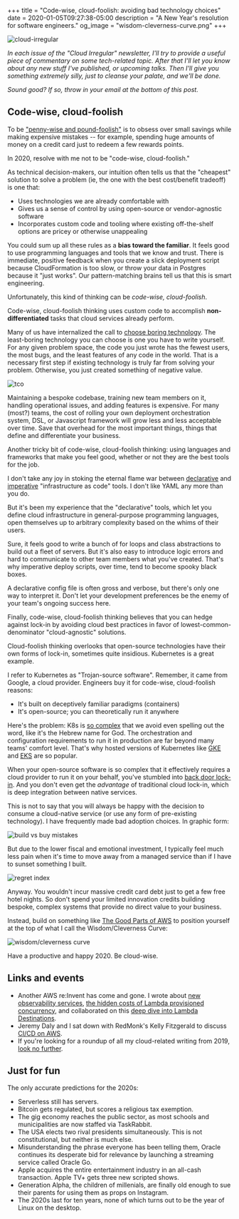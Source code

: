 +++
title = "Code-wise, cloud-foolish: avoiding bad technology choices"
date = 2020-01-05T09:27:38-05:00
description = "A New Year's resolution for software engineers."
og_image = "wisdom-cleverness-curve.png"
+++

<img class="alignnone size-full wp-image-2812" src="/images/cloud-irregular.png" alt="cloud-irregular" />

*In each issue of the "Cloud Irregular" newsletter, I'll try to provide a useful piece of commentary on some tech-related topic. After that I'll let you know about any new stuff I've published, or upcoming talks. Then I'll give you something extremely silly, just to cleanse your palate, and we'll be done.* 

*Sound good? If so, throw in your email at the bottom of this post.*

## Code-wise, cloud-foolish

To be ["penny-wise and pound-foolish"](https://bothsidesofthetable.com/be-careful-not-to-be-penny-wise-pound-foolish-568d9cf470d8) is to obsess over small savings while making expensive mistakes -- for example, spending huge amounts of money on a credit card just to redeem a few rewards points.

In 2020, resolve with me not to be "code-wise,  cloud-foolish."

As technical decision-makers, our intuition often tells us that the "cheapest" solution to solve a problem (ie, the one with the best cost/benefit tradeoff) is one that:

- Uses technologies we are already comfortable with
- Gives us a sense of control by using open-source or vendor-agnostic software
- Incorporates custom code and tooling where existing off-the-shelf options are pricey or otherwise unappealing

You could sum up all these rules as a **bias toward the familiar**. It feels good to use programming languages and tools that we know and trust. There is immediate, positive feedback when you create a slick deployment script because CloudFormation is too slow, or throw your data in Postgres because it "just works". Our pattern-matching brains tell us that this is smart engineering. 

Unfortunately, this kind of thinking can be *code-wise, cloud-foolish*. 

Code-wise, cloud-foolish thinking uses custom code to accomplish **non-differentiated** tasks that cloud services already perform.

Many of us have internalized the call to [choose boring technology](http://boringtechnology.club/). The least-boring technology you can choose is one you have to write yourself. For any given problem space, the code you just wrote has the fewest users, the most bugs, and the least features of any code in the world. That is a necessary first step if existing technology is truly far from solving your problem. Otherwise, you just created something of negative value. 

<img class="alignnone size-full wp-image-2812" src="/images/tco.png" alt="tco" />

Maintaining a bespoke codebase, training new team members on it, handling operational issues, and adding features is expensive. For many (most?) teams, the cost of rolling your own deployment orchestration system, DSL, or Javascript framework will grow less and less acceptable over time. Save that overhead for the most important things, things that define and differentiate your business. 

Another tricky bit of code-wise, cloud-foolish thinking: using languages and frameworks that make you feel good, whether or not they are the best tools for the job.

I don't take any joy in stoking the eternal flame war between [declarative](https://aws.amazon.com/cloudformation/) and [imperative](https://www.pulumi.com/) "infrastructure as code" tools. I don't like YAML any more than you do. 

But it's been my experience that the "declarative" tools, which let you define cloud infrastructure in general-purpose programming languages, open themselves up to arbitrary complexity based on the whims of their users.

Sure, it feels good to write a bunch of for loops and class abstractions to build out a fleet of servers. But it's also easy to introduce logic errors and hard to communicate to other team members what you've created. That's why imperative deploy scripts, over time, tend to become spooky black boxes.

A declarative config file is often gross and verbose, but there's only one way to interpret it. Don't let your development preferences be the enemy of your team's ongoing success here.

Finally, code-wise, cloud-foolish thinking believes that you can hedge against lock-in by avoiding cloud best practices in favor of lowest-common-denominator "cloud-agnostic" solutions.

Cloud-foolish thinking overlooks that open-source technologies have their own forms of lock-in, sometimes quite insidious. Kubernetes is a great example. 

I refer to Kubernetes as "Trojan-source software". Remember, it came from Google, a cloud provider. Engineers buy it for code-wise, cloud-foolish reasons:

- It's built on deceptively familiar paradigms (containers)
- It's open-source; you can theoretically run it anywhere

Here's the problem: K8s is [so complex](http://jmoiron.net/blog/is-k8s-too-complicated/) that we avoid even spelling out the word, like it's the Hebrew name for God. The orchestration and configuration requirements to run it in production are far beyond many teams' comfort level. That's why hosted versions of Kubernetes like [GKE](https://cloud.google.com/kubernetes-engine/) and [EKS](https://aws.amazon.com/eks/) are so popular.

When your open-source software is so complex that it effectively requires a cloud provider to run it on your behalf, you've stumbled into [back door lock-in](https://faasandfurious.com/114). And you don't even get the *advantage* of traditional cloud lock-in, which is deep integration between native services. 

This is not to say that you will always be happy with the decision to consume a cloud-native service (or use any form of pre-existing technology). I have frequently made bad adoption choices. In graphic form:

<img class="alignnone size-full wp-image-2812" src="/images/build-vs-buy-mistakes.png" alt="build vs buy mistakes" />

But due to the lower fiscal and emotional investment, I typically feel much less pain when it's time to move away from a managed service than if I have to sunset something I built.

<img class="alignnone size-full wp-image-2812" src="/images/regret-index.png" alt="regret index" />

Anyway. You wouldn't incur massive credit card debt just to get a few free hotel nights. So don't spend your limited innovation credits building bespoke, complex systems that provide no direct value to your business.

Instead, build on something like [The Good Parts of AWS](https://gumroad.com/l/aws-good-parts) to position yourself at the top of what I call the Wisdom/Cleverness Curve:

<img class="alignnone size-full wp-image-2812" src="/images/wisdom-cleverness-curve.png" alt="wisdom/cleverness curve" />

Have a productive and happy 2020. Be cloud-wise.

## Links and events

- Another AWS re:Invent has come and gone. I wrote about [new observability services](https://www.trek10.com/blog/preinvent-observability/), [the hidden costs of Lambda provisioned concurrency](https://www.trek10.com/blog/provisioned-lambda-concurrency/), and collaborated on this [deep dive into Lambda Destinations](https://www.trek10.com/blog/lambda-destinations-what-we-learned-the-hard-way/).
- Jeremy Daly and I sat down with RedMonk's Kelly Fitzgerald to discuss [CI/CD on AWS](https://www.youtube.com/watch?v=Iw_OEdiFNso).
- If you're looking for a roundup of all my cloud-related writing from 2019, [look no further](https://forrestbrazeal.com/2020/01/03/2019-roundup/).

## Just for fun

The only accurate predictions for the 2020s:

- Serverless still has servers.
- Bitcoin gets regulated, but scores a religious tax exemption. 
- The gig economy reaches the public sector, as most schools and municipalities are now staffed via TaskRabbit.
- The USA elects two rival presidents simultaneously. This is not constitutional, but neither is much else.
- Misunderstanding the phrase everyone has been telling them, Oracle continues its desperate bid for relevance by launching a streaming service called Oracle Go.
- Apple acquires the entire entertainment industry in an all-cash transaction. Apple TV+ gets three new scripted shows.
- Generation Alpha, the children of millenials, are finally old enough to sue their parents for using them as props on Instagram.
- The 2020s last for ten years, none of which turns out to be the year of Linux on the desktop.
